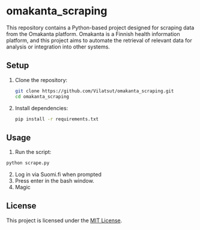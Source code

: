 # omakanta_scraping

This repository contains a Python-based project designed for scraping data from the Omakanta platform. Omakanta is a Finnish health information platform, and this project aims to automate the retrieval of relevant data for analysis or integration into other systems.

## Setup

1. Clone the repository:
   ```bash
   git clone https://github.com/Vilatsut/omakanta_scraping.git
   cd omakanta_scraping
   ```

2. Install dependencies:
   ```bash
   pip install -r requirements.txt
   ```

## Usage

1. Run the script:
```bash
python scrape.py
```
2. Log in via Suomi.fi when prompted
3. Press enter in the bash window.
4. Magic


## License

This project is licensed under the [MIT License](LICENSE).
